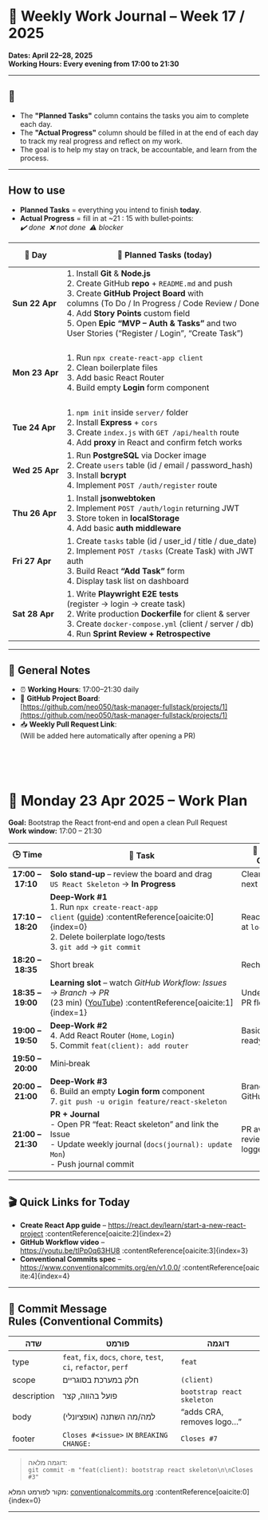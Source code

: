 # 📅 Weekly Work Journal – Week 17 / 2025  
**Dates: April 22–28, 2025**  
**Working Hours: Every evening from 17:00 to 21:30**

---

## 🧭

- The **"Planned Tasks"** column contains the tasks you aim to complete each day.  
- The **"Actual Progress"** column should be filled in at the end of each day to track my real progress and reflect on my work.  
- The goal is to help my stay on track, be accountable, and learn from the process.

---
## How to use  
* **Planned Tasks** = everything you intend to finish **today**.  
* **Actual Progress** = fill in at ~21 : 15 with bullet‑points:  
  *✔️ done  ❌ not done  ⚠️ blocker*

| 📅 Day | 📌 Planned Tasks (today) | ✅ Actual Progress (fill nightly) |
|-------|--------------------------------------------------------------------------------------------------------------------------------------------------------------------------------------------------|------------------------------------|
| **Sun 22 Apr** | 1. Install **Git** & **Node.js**<br>2. Create GitHub **repo** + `README.md` and push<br>3. Create **GitHub Project Board** with columns (To Do / In Progress / Code Review / Done)<br>4. Add **Story Points** custom field<br>5. Open **Epic “MVP – Auth & Tasks”** and two User Stories (“Register / Login”, “Create Task”) | ✔️ done|
| **Mon 23 Apr** | 1. Run `npx create-react-app client`<br>2. Clean boilerplate files<br>3. Add basic React Router<br>4. Build empty **Login** form component | Mon 23/4 npx CRA, router, login form ✔️ React skeleton working. Branch pushed, PR opened.|
| **Tue 24 Apr** | 1. `npm init` inside `server/` folder<br>2. Install **Express** + `cors`<br>3. Create `index.js` with `GET /api/health` route<br>4. Add **proxy** in React and confirm fetch works | |
| **Wed 25 Apr** | 1. Run **PostgreSQL** via Docker image<br>2. Create `users` table (id / email / password_hash)<br>3. Install **bcrypt**<br>4. Implement `POST /auth/register` route | |
| **Thu 26 Apr** | 1. Install **jsonwebtoken**<br>2. Implement `POST /auth/login` returning JWT<br>3. Store token in **localStorage**<br>4. Add basic **auth middleware** | |
| **Fri 27 Apr** | 1. Create `tasks` table (id / user_id / title / due_date)<br>2. Implement `POST /tasks` (Create Task) with JWT auth<br>3. Build React **“Add Task”** form<br>4. Display task list on dashboard | |
| **Sat 28 Apr** | 1. Write **Playwright E2E tests** (register → login → create task)<br>2. Write production **Dockerfile** for client & server<br>3. Create `docker-compose.yml` (client / server / db)<br>4. Run **Sprint Review + Retrospective** | |

---

## 📝 General Notes

- ⏰ **Working Hours**: 17:00–21:30 daily  
- 📌 **GitHub Project Board**:  
  [https://github.com/neo050/task-manager-fullstack/projects/1](https://github.com/neo050/task-manager-fullstack/projects/1)  
- 📥 **Weekly Pull Request Link**:  
  (Will be added here automatically after opening a PR)
 
 
<br>
<br>
<br>
 
 
 # 📅 Monday 23 Apr 2025 – Work Plan  
**Goal:** Bootstrap the React front‑end and open a clean Pull Request  
**Work window:** 17:00 – 21:30

| 🕒 Time | 🔨 Task | 🎯 Expected Outcome |
|---------|--------|--------------------|
| **17:00 – 17:10** | **Solo stand‑up** – review the board and drag `US React Skeleton` → **In Progress** | Clear focus and next steps |
| **17:10 – 18:20** | **Deep‑Work #1**<br>1. Run `npx create-react-app client` ([guide](https://react.dev/learn/start-a-new-react-project)) :contentReference[oaicite:0]{index=0}<br>2. Delete boilerplate logo/tests<br>3. `git add` → `git commit` | React app runs at `localhost:3000` |
| **18:20 – 18:35** | Short break | Recharge |
| **18:35 – 19:00** | **Learning slot** – watch *GitHub Workflow: Issues → Branch → PR* (23 min) ([YouTube](https://youtu.be/tlPp0q63HU8)) :contentReference[oaicite:1]{index=1} | Understand full PR flow |
| **19:00 – 19:50** | **Deep‑Work #2**<br>4. Add React Router (`Home`, `Login`)<br>5. Commit `feat(client): add router` | Basic navigation ready |
| **19:50 – 20:00** | Mini‑break | |
| **20:00 – 21:00** | **Deep‑Work #3**<br>6. Build an empty **Login form** component<br>7. `git push -u origin feature/react-skeleton` | Branch pushed to GitHub |
| **21:00 – 21:30** | **PR + Journal**<br>- Open PR “feat: React skeleton” and link the Issue<br>- Update weekly journal (`docs(journal): update Mon`)<br>- Push journal commit | PR awaiting review; progress logged |

---

## 🎬 Quick Links for Today
- **Create React App guide** – <https://react.dev/learn/start-a-new-react-project> :contentReference[oaicite:2]{index=2}  
- **GitHub Workflow video** – <https://youtu.be/tlPp0q63HU8> :contentReference[oaicite:3]{index=3}  
- **Conventional Commits spec** – <https://www.conventionalcommits.org/en/v1.0.0/> :contentReference[oaicite:4]{index=4}  

---

## 📝 Commit Message Rules (Conventional Commits)

| שדה | פורמט | דוגמה |
|-----|-------|-------|
| type | `feat`, `fix`, `docs`, `chore`, `test`, `ci`, `refactor`, `perf` | `feat` |
| scope | חלק במערכת בסוגריים | `(client)` |
| description | פועל בהווה, קצר | `bootstrap react skeleton` |
| body | למה/מה השתנה (אופציונלי) | “adds CRA, removes logo…” |
| footer | `Closes #<issue>` או `BREAKING CHANGE:` | `Closes #7` |

> דוגמה מלאה:  
> `git commit -m "feat(client): bootstrap react skeleton\n\nCloses #3"`

מקור לפורמט המלא: [conventionalcommits.org](https://www.conventionalcommits.org/en/v1.0.0/) :contentReference[oaicite:0]{index=0}

---


